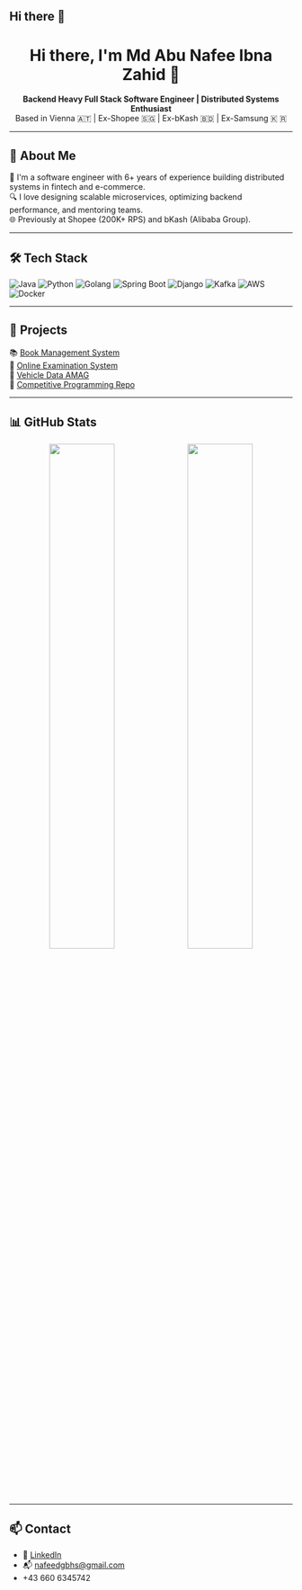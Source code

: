 ## Hi there 👋

<!--
**MdAbuNafee/MdAbuNafee** is a ✨ _special_ ✨ repository because its `README.md` (this file) appears on your GitHub profile.

Here are some ideas to get you started:

- 🔭 I’m currently working on ...
- 🌱 I’m currently learning ...
- 👯 I’m looking to collaborate on ...
- 🤔 I’m looking for help with ...
- 💬 Ask me about ...
- 📫 How to reach me: ...
- 😄 Pronouns: ...
- ⚡ Fun fact: ...
-->


<h1 align="center">Hi there, I'm Md Abu Nafee Ibna Zahid 👋</h1>

<p align="center">
  <b> Backend Heavy Full Stack Software Engineer | Distributed Systems Enthusiast</b><br>
  Based in Vienna 🇦🇹 | Ex-Shopee 🇸🇬 | Ex-bKash 🇧🇩 | Ex-Samsung &#127472 &#127479
</p>

---

## 🚀 About Me

🔧 I'm a software engineer with 6+ years of experience building distributed systems in fintech and e-commerce.  
🔍 I love designing scalable microservices, optimizing backend performance, and mentoring teams.  
🌐 Previously at Shopee (200K+ RPS) and bKash (Alibaba Group).

---

## 🛠️ Tech Stack

![Java](https://img.shields.io/badge/-Java-007396?style=flat-square&logo=java)
![Python](https://img.shields.io/badge/-Python-3776AB?style=flat-square&logo=python)
![Golang](https://img.shields.io/badge/-Go-00ADD8?style=flat-square&logo=go)
![Spring Boot](https://img.shields.io/badge/-SpringBoot-6DB33F?style=flat-square&logo=spring)
![Django](https://img.shields.io/badge/-Django-092E20?style=flat-square&logo=django)
![Kafka](https://img.shields.io/badge/-Kafka-231F20?style=flat-square&logo=apachekafka)
![AWS](https://img.shields.io/badge/-AWS-232F3E?style=flat-square&logo=amazonaws)
![Docker](https://img.shields.io/badge/-Docker-2496ED?style=flat-square&logo=docker)

---

## 🔨 Projects

📚 [Book Management System](https://github.com/MdAbuNafee/bookManagementSystem)  
📝 [Online Examination System](https://github.com/MdAbuNafee/Online-Examination-System)  
🚗 [Vehicle Data AMAG](https://github.com/MdAbuNafee/VehicleData-AMAG)  
🏁 [Competitive Programming Repo](https://github.com/MdAbuNafee/Competitive-Programming)  

---

## 📊 GitHub Stats

<p align="center">
  <img src="https://github-readme-stats.vercel.app/api?username=MdAbuNafee&show_icons=true&theme=github_dark&hide_title=true" width="48%"/>
  <img src="https://github-readme-streak-stats.herokuapp.com/?user=MdAbuNafee&theme=github-dark-blue&hide_border=true" width="48%"/>
</p>

---

## 📫 Contact

- 💼 [LinkedIn](https://www.linkedin.com/in/md-abu-nafee-ibna-zahid/)
- 📬 nafeedgbhs@gmail.com
- +43 660 6345742
